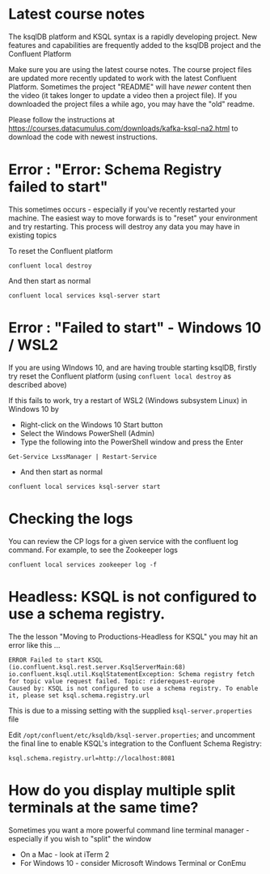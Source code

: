 # Latest course notes

The ksqlDB platform and KSQL syntax is a rapidly developing project. New features and capabilities are frequently added to the ksqlDB project and the Confluent Platform

Make sure you are using the latest course notes. The course project files are updated more recently updated to work with the latest Confluent Platform. Sometimes the project "README" will have _newer_ content then the video (it takes longer to update a video then a project file). If you downloaded the project files a while ago, you may have the "old" readme.

Please follow the instructions at https://courses.datacumulus.com/downloads/kafka-ksql-na2.html to download the code with newest instructions.

# Error : "Error: Schema Registry failed to start"

This sometimes occurs - especially if you've recently restarted your machine. The easiest way to move forwards is to "reset" your environment and try restarting. This process will destroy any data you may have in existing topics

To reset the Confluent platform

```
confluent local destroy
```

And then start as normal

```
confluent local services ksql-server start
```

# Error : "Failed to start" - Windows 10 / WSL2

If you are using WIndows 10, and are having trouble starting ksqlDB, firstly try reset the Confluent platform (using `confluent local destroy` as described above)

If this fails to work, try a restart of WSL2 (Windows subsystem Linux) in Windows 10 by

- Right-click on the Windows 10 Start button
- Select the Windows PowerShell (Admin)
- Type the following into the PowerShell window and press the Enter

```
Get-Service LxssManager | Restart-Service
```

- And then start as normal 

```
confluent local services ksql-server start
```

# Checking the logs

You can review the CP logs for a given service with the confluent log command. For example, to see the Zookeeper logs

```
confluent local services zookeeper log -f
```


# Headless: KSQL is not configured to use a schema registry. 

The the lesson "Moving to Productions-Headless for KSQL" you may hit an error like this ...

```
ERROR Failed to start KSQL (io.confluent.ksql.rest.server.KsqlServerMain:68)
io.confluent.ksql.util.KsqlStatementException: Schema registry fetch for topic value request failed. Topic: riderequest-europe
Caused by: KSQL is not configured to use a schema registry. To enable it, please set ksql.schema.registry.url
```

This is due to a missing setting with the supplied `ksql-server.properties` file

Edit `/opt/confluent/etc/ksqldb/ksql-server.properties`; and uncomment the final line to enable KSQL's integration to the Confluent Schema Registry:
```
ksql.schema.registry.url=http://localhost:8081
```

# How do you display multiple split terminals at the same time?

Sometimes you want a more powerful command line terminal manager - especially if you wish to "split" the window

- On a Mac - look at iTerm 2
- For Windows 10 - consider Microsoft Windows Terminal or ConEmu
